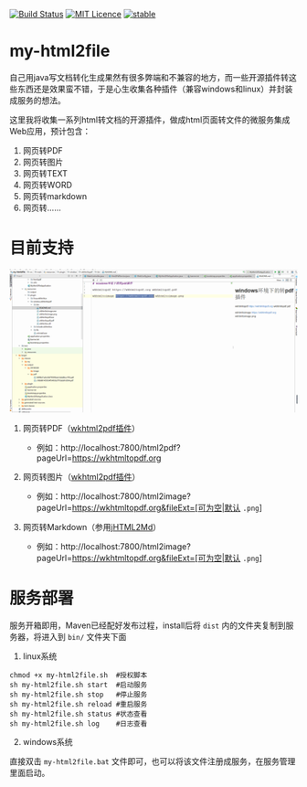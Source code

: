 [![Build Status](https://travis-ci.org/petterobam/my-html2file.svg?branch=master)](https://travis-ci.org/petterobam/my-html2file)
[![MIT Licence](https://badges.frapsoft.com/os/mit/mit.svg?v=103)](https://opensource.org/licenses/mit-license.php)
[![stable](http://badges.github.io/stability-badges/dist/stable.svg)](http://github.com/badges/stability-badges)

# my-html2file
自己用java写文档转化生成果然有很多弊端和不兼容的地方，而一些开源插件转这些东西还是效果蛮不错，于是心生收集各种插件（兼容windows和linux）并封装成服务的想法。

这里我将收集一系列html转文档的开源插件，做成html页面转文件的微服务集成Web应用，预计包含：

1. 网页转PDF
2. 网页转图片
3. 网页转TEXT
4. 网页转WORD
5. 网页转markdown
6. 网页转......

# 目前支持

![演示图片](docs/images/my-html2file.gif)

1. 网页转PDF（[wkhtml2pdf插件](https://wkhtmltopdf.org)）

    - 例如：http://localhost:7800/html2pdf?pageUrl=https://wkhtmltopdf.org
    
2. 网页转图片（[wkhtml2pdf插件](https://wkhtmltopdf.org)）

    - 例如：http://localhost:7800/html2image?pageUrl=https://wkhtmltopdf.org&fileExt=[可为空|默认 ```.png```]

3. 网页转Markdown（参用[jHTML2Md](https://github.com/pnikosis/jHTML2Md)）

    - 例如：http://localhost:7800/html2image?pageUrl=https://wkhtmltopdf.org&fileExt=[可为空|默认 ```.png```]
    
# 服务部署

服务开箱即用，Maven已经配好发布过程，install后将 ```dist``` 内的文件夹复制到服务器，将进入到 ```bin/``` 文件夹下面

1. linux系统

```
chmod +x my-html2file.sh  #授权脚本
sh my-html2file.sh start  #启动服务
sh my-html2file.sh stop   #停止服务
sh my-html2file.sh reload #重启服务
sh my-html2file.sh status #状态查看
sh my-html2file.sh log    #日志查看
```

2. windows系统
    
直接双击 ```my-html2file.bat``` 文件即可，也可以将该文件注册成服务，在服务管理里面启动。
    
